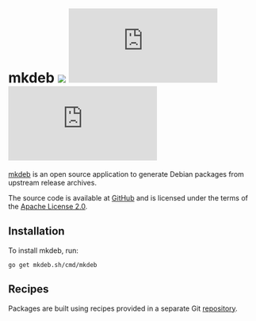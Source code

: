 mkdeb [![][travis-badge]][travis] [![][godoc-badge]][godoc] [![][report-badge]][report]
=====

[mkdeb][project] is an open source application to generate Debian packages from upstream release archives.

The source code is available at [GitHub][source] and is licensed under the terms of the [Apache License 2.0][license].

Installation
------------

To install mkdeb, run:

    go get mkdeb.sh/cmd/mkdeb

Recipes
-------

Packages are built using recipes provided in a separate Git [repository][recipes].


[godoc-badge]:  https://godoc.org/mkdeb.sh?status.svg
[godoc]:        https://godoc.org/mkdeb.sh
[license]:      https://www.apache.org/licenses/LICENSE-2.0
[project]:      https://mkdeb.sh/
[recipes]:      https://github.com/mkdeb/mkdeb-core
[report-badge]: https://goreportcard.com/badge/mkdeb.sh
[report]:       https://goreportcard.com/report/mkdeb.sh
[source]:       https://github.com/mkdeb/mkdeb
[travis-badge]: https://api.travis-ci.org/mkdeb/mkdeb.svg?branch=master
[travis]:       https://travis-ci.org/mkdeb/mkdeb
